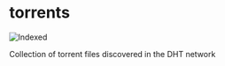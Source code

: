 torrents 
========
![Indexed](https://img.shields.io/badge/indexed-234799-blue)

Collection of torrent files discovered in the DHT network
